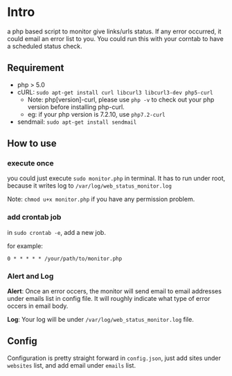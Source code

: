 # Intro
a php based script to monitor give links/urls status. If any  error occurred, it could email an error list to you. You could run this with your corntab to have a scheduled status check. 

## Requirement

* php > 5.0
* cURL: `sudo apt-get install curl libcurl3 libcurl3-dev php5-curl`
    * Note: php[version]-curl, please use `php -v` to check out your php version before installing php-curl.
    * eg: if your php version is 7.2.10, use `php7.2-curl`
* sendmail: `sudo apt-get install sendmail`

## How to use

### execute once
you could just execute `sudo monitor.php` in terminal. It has to run under root, because it writes log to `/var/log/web_status_monitor.log`

Note: `chmod u+x monitor.php` if you have any permission problem. 
### add crontab job
in `sudo crontab -e`, add a new job.

for example:

`0 * * * * * /your/path/to/monitor.php` 

### Alert and Log
**Alert**: Once an error occers, the monitor will send email to email addresses under emails list in config file. It will roughly indicate what type of error occers in email body.

**Log**: Your log will be under `/var/log/web_status_monitor.log` file.

## Config
Configuration is pretty straight forward in `config.json`, just add sites under `websites` list, and add email under `emails` list.
